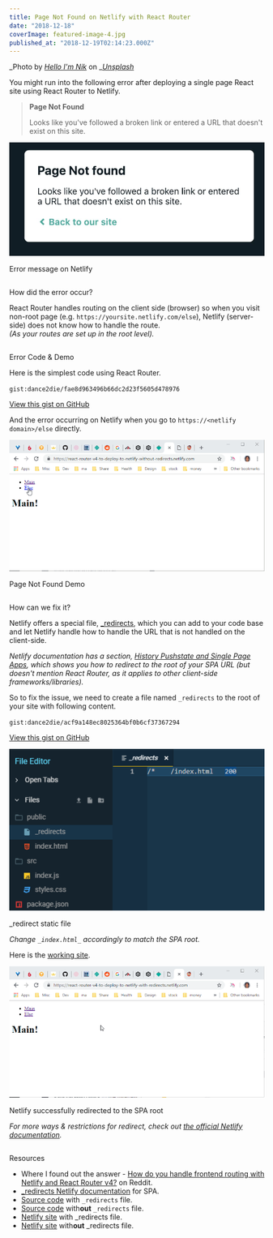 ```yaml
---
title: Page Not Found on Netlify with React Router
date: "2018-12-18"
coverImage: featured-image-4.jpg
published_at: "2018-12-19T02:14:23.000Z"
---
```


_Photo by _[_Hello I'm Nik_](https://unsplash.com/photos/MAgPyHRO0AA?utm_source=unsplash&utm_medium=referral&utm_content=creditCopyText)_ on _[_Unsplash_](https://unsplash.com/search/photos/direction?utm_source=unsplash&utm_medium=referral&utm_content=creditCopyText)

You might run into the following error after deploying a single page React site using React Router to Netlify.

> **Page Not Found**
>
> Looks like you've followed a broken link or entered a URL that doesn't exist on this site.

![](./images/page-not-found.jpg)

Error message on Netlify

##

How did the error occur?

React Router handles routing on the client side (browser) so when you visit non-root page (e.g. `https://yoursite.netlify.com/else`), Netlify (server-side) does not know how to handle the route.  
_(As your routes are set up in the root level)._

##

Error Code & Demo

Here is the simplest code using React Router.

`gist:dance2die/fae8d963496b66dc2d23f5605d478976`

<a href="https://gist.github.com/dance2die/fae8d963496b66dc2d23f5605d478976">View this gist on GitHub</a>

And the error occurring on Netlify when you go to `https://<netlify domain>/else` directly.

![](./images/page-not-found.gif)

Page Not Found Demo

##

How can we fix it?

Netlify offers a special file, [\_redirects](https://www.netlify.com/docs/redirects/), which you can add to your code base and let Netlify handle how to handle the URL that is not handled on the client-side.

_Netlify documentation has a section,_ [_History Pushstate and Single Page Apps_](https://www.netlify.com/docs/redirects/#history-pushstate-and-single-page-apps)_, which shows you how to redirect to the root of your SPA URL (but doesn't mention React Router, as it applies to other client-side frameworks/libraries)._

So to fix the issue, we need to create a file named `_redirects` to the root of your site with following content.

`gist:dance2die/acf9a148ec8025364bf0b6cf37367294`

<a href="https://gist.github.com/dance2die/acf9a148ec8025364bf0b6cf37367294">View this gist on GitHub</a>

![](./images/redirect-on-CodeSandbox.png)

\_redirect static file

_Change _`_index.html_`_ accordingly to match the SPA root._

Here is the [working site](https://react-router-v4-to-deploy-to-netlify-with-redirects.netlify.com/else).

![](./images/page-found.gif)

Netlify successfully redirected to the SPA root

_For more ways & restrictions for redirect, check out_ [_the official Netlify documentation_](https://www.netlify.com/docs/redirects/)_._

##

Resources

- Where I found out the answer - [How do you handle frontend routing with Netlify and React Router v4?](https://www.reddit.com/r/Frontend/comments/6h34h0/how_do_you_handle_frontend_routing_with_netlify/) on Reddit.
- [\_redirects Netlify documentation](https://www.netlify.com/docs/redirects/#history-pushstate-and-single-page-apps) for SPA.
- [Source code](https://codesandbox.io/s/o5q81vvljz) with `_redirects` file.
- [Source code](https://codesandbox.io/s/w2p29jj0jl) with**out** `_redirects` file.
- [Netlify site](https://react-router-v4-to-deploy-to-netlify-with-redirects.netlify.com/else) with \_redirects file.
- [Netlify site](https://react-router-v4-to-deploy-to-netlify-without-redirects.netlify.com/) with**out** \_redirects file.
